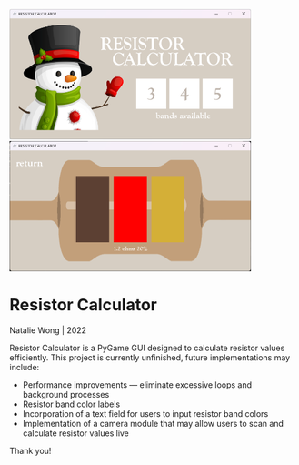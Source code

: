 <img src="assets/screenshots/menu.png" width="425"/> <img src="assets/screenshots/example.png" width="425"/> 

<h1>Resistor Calculator</h1>
<p>Natalie Wong | 2022</p>

Resistor Calculator is a PyGame GUI designed to calculate resistor values efficiently. 
This project is currently unfinished, future implementations may include:
<ul>
  <li>Performance improvements — eliminate excessive loops and background processes</li>
  <li>Resistor band color labels</li>
  <li>Incorporation of a text field for users to input resistor band colors</li>
  <li>Implementation of a camera module that may allow users to scan and calculate resistor values live</li>
</ul>

Thank you!
